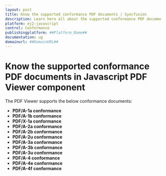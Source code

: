 ```yaml
---
layout: post
title: Know the supported conformance PDF documents | Syncfusion
description: Learn here all about the supported conformance PDF documents in Syncfusion Javascript PDF Viewer component of Syncfusion Essential JS 2 and more.
platform: ej2-javascript
control: Conformance
publishingplatform: ##Platform_Name##
documentation: ug
domainurl: ##DomainURL##
---
```


# Know the supported conformance PDF documents in Javascript PDF Viewer component

The PDF Viewer supports the below conformance documents:

* **PDF/A-1a conformance**
* **PDF/A-1b conformance**
* **PDF/X-1a conformance**
* **PDF/A-2a conformance**
* **PDF/A-2b conformance**
* **PDF/A-2u conformance**
* **PDF/A-3a conformance**
* **PDF/A-3b conformance**
* **PDF/A-3u conformance**
* **PDF/A-4 conformance**
* **PDF/A-4e conformance**
* **PDF/A-4f conformance**
